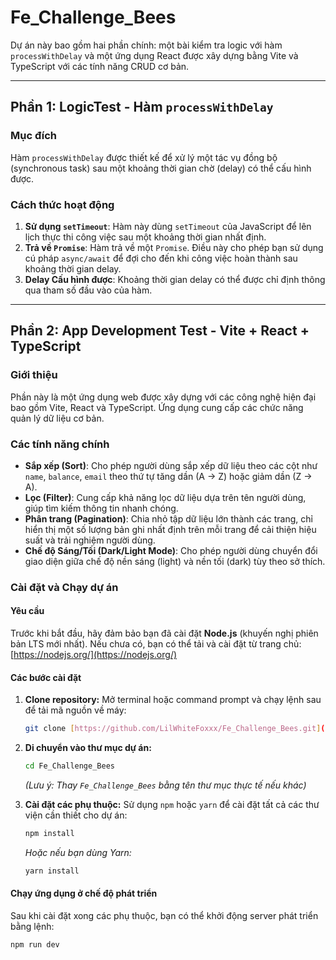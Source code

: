 # Fe_Challenge_Bees

Dự án này bao gồm hai phần chính: một bài kiểm tra logic với hàm `processWithDelay` và một ứng dụng React được xây dựng bằng Vite và TypeScript với các tính năng CRUD cơ bản.

---

## Phần 1: LogicTest - Hàm `processWithDelay`

### Mục đích

Hàm `processWithDelay` được thiết kế để xử lý một tác vụ đồng bộ (synchronous task) sau một khoảng thời gian chờ (delay) có thể cấu hình được.

### Cách thức hoạt động

1.  **Sử dụng `setTimeout`**: Hàm này dùng `setTimeout` của JavaScript để lên lịch thực thi công việc sau một khoảng thời gian nhất định.
2.  **Trả về `Promise`**: Hàm trả về một `Promise`. Điều này cho phép bạn sử dụng cú pháp `async/await` để đợi cho đến khi công việc hoàn thành sau khoảng thời gian delay.
3.  **Delay Cấu hình được**: Khoảng thời gian delay có thể được chỉ định thông qua tham số đầu vào của hàm.

---

## Phần 2: App Development Test - Vite + React + TypeScript

### Giới thiệu

Phần này là một ứng dụng web được xây dựng với các công nghệ hiện đại bao gồm Vite, React và TypeScript. Ứng dụng cung cấp các chức năng quản lý dữ liệu cơ bản.

### Các tính năng chính

-   **Sắp xếp (Sort)**: Cho phép người dùng sắp xếp dữ liệu theo các cột như `name`, `balance`, `email` theo thứ tự tăng dần (A -> Z) hoặc giảm dần (Z -> A).
-   **Lọc (Filter)**: Cung cấp khả năng lọc dữ liệu dựa trên tên người dùng, giúp tìm kiếm thông tin nhanh chóng.
-   **Phân trang (Pagination)**: Chia nhỏ tập dữ liệu lớn thành các trang, chỉ hiển thị một số lượng bản ghi nhất định trên mỗi trang để cải thiện hiệu suất và trải nghiệm người dùng.
-   **Chế độ Sáng/Tối (Dark/Light Mode)**: Cho phép người dùng chuyển đổi giao diện giữa chế độ nền sáng (light) và nền tối (dark) tùy theo sở thích.

### Cài đặt và Chạy dự án

#### Yêu cầu

Trước khi bắt đầu, hãy đảm bảo bạn đã cài đặt **Node.js** (khuyến nghị phiên bản LTS mới nhất). Nếu chưa có, bạn có thể tải và cài đặt từ trang chủ: [https://nodejs.org/](https://nodejs.org/)

#### Các bước cài đặt

1.  **Clone repository:**
    Mở terminal hoặc command prompt và chạy lệnh sau để tải mã nguồn về máy:
    ```bash
    git clone [https://github.com/LilWhiteFoxxx/Fe_Challenge_Bees.git](https://github.com/LilWhiteFoxxx/Fe_Challenge_Bees.git)
    ```

2.  **Di chuyển vào thư mục dự án:**
    ```bash
    cd Fe_Challenge_Bees
    ```
    *(Lưu ý: Thay `Fe_Challenge_Bees` bằng tên thư mục thực tế nếu khác)*

3.  **Cài đặt các phụ thuộc:**
    Sử dụng `npm` hoặc `yarn` để cài đặt tất cả các thư viện cần thiết cho dự án:
    ```bash
    npm install
    ```
    *Hoặc nếu bạn dùng Yarn:*
    ```bash
    yarn install
    ```

#### Chạy ứng dụng ở chế độ phát triển

Sau khi cài đặt xong các phụ thuộc, bạn có thể khởi động server phát triển bằng lệnh:
```bash
npm run dev
